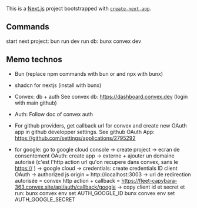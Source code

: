 This is a [Next.js](https://nextjs.org) project bootstrapped with [`create-next-app`](https://nextjs.org/docs/app/api-reference/cli/create-next-app).

## Commands

start next project: bun run dev
run db: bunx convex dev

## Memo technos

- Bun (replace npm commands with bun or and npx with bunx)
- shadcn for nextjs (install with bunx)
- Convex: db + auth
  See convex db: https://dashboard.convex.dev (login with main github)

- Auth: Follow doc of convex auth

* For github providers, get callback url for convex and create new OAuth app in github developper settings.
  See github OAuth App: https://github.com/settings/applications/2795292

* for google: go to google cloud console
  -> create project
  -> ecran de consentement OAuth: create app -> externe + ajouter un domaine autorisé (c'est l'http action url qu'on recupere dans convex, sans le <https://> )
  -> google cloud -> credentials: create credentials ID client OAuth
  -> authorized js origin = http://localhost:3003
  -> uri de redirection autorisée = convex http action + callback = https://fleet-capybara-363.convex.site/api/auth/callback/google
  -> copy client id et secret et run:
  bunx convex env set AUTH_GOOGLE_ID <clientId>
  bunx convex env set AUTH_GOOGLE_SECRET <secret>
